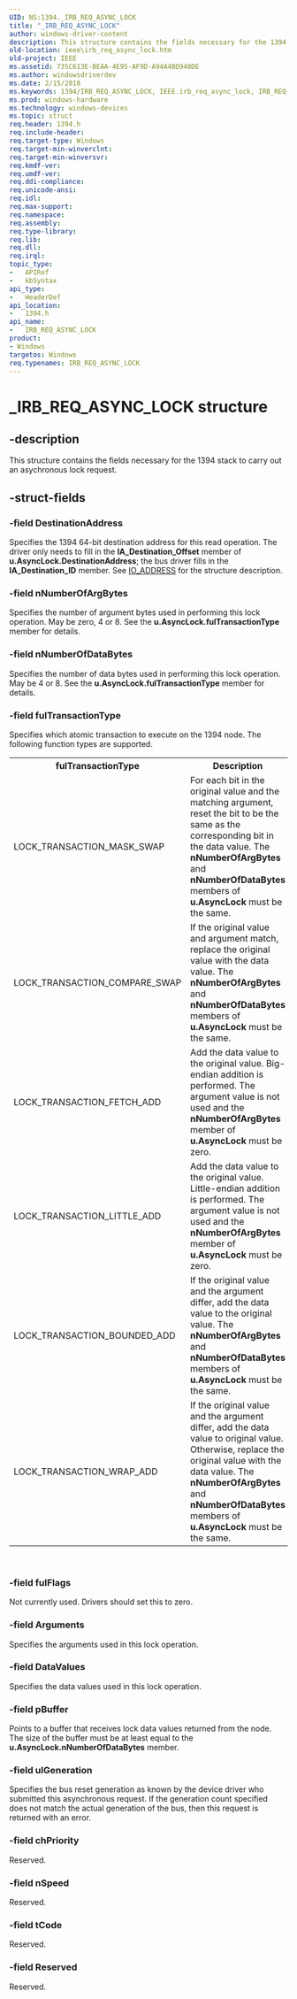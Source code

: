 ```yaml
---
UID: NS:1394._IRB_REQ_ASYNC_LOCK
title: "_IRB_REQ_ASYNC_LOCK"
author: windows-driver-content
description: This structure contains the fields necessary for the 1394 stack to carry out an asychronous lock request.
old-location: ieee\irb_req_async_lock.htm
old-project: IEEE
ms.assetid: 735C613E-BEAA-4E95-AF9D-A94A4BD940DE
ms.author: windowsdriverdev
ms.date: 2/15/2018
ms.keywords: 1394/IRB_REQ_ASYNC_LOCK, IEEE.irb_req_async_lock, IRB_REQ_ASYNC_LOCK, IRB_REQ_ASYNC_LOCK structure [Buses], _IRB_REQ_ASYNC_LOCK
ms.prod: windows-hardware
ms.technology: windows-devices
ms.topic: struct
req.header: 1394.h
req.include-header: 
req.target-type: Windows
req.target-min-winverclnt: 
req.target-min-winversvr: 
req.kmdf-ver: 
req.umdf-ver: 
req.ddi-compliance: 
req.unicode-ansi: 
req.idl: 
req.max-support: 
req.namespace: 
req.assembly: 
req.type-library: 
req.lib: 
req.dll: 
req.irql: 
topic_type:
-	APIRef
-	kbSyntax
api_type:
-	HeaderDef
api_location:
-	1394.h
api_name:
-	IRB_REQ_ASYNC_LOCK
product:
- Windows
targetos: Windows
req.typenames: IRB_REQ_ASYNC_LOCK
---
```


# _IRB_REQ_ASYNC_LOCK structure


## -description


This structure contains the fields necessary for the 1394 stack to carry out an asychronous lock request.


## -struct-fields




### -field DestinationAddress

Specifies the 1394 64-bit destination address for this read operation. The driver only needs to fill in the <b>IA_Destination_Offset</b> member of <b>u.AsyncLock.DestinationAddress</b>; the bus driver fills in the <b>IA_Destination_ID</b> member. See <a href="https://msdn.microsoft.com/library/windows/hardware/ff537346">IO_ADDRESS</a> for the structure description.


### -field nNumberOfArgBytes

Specifies the number of argument bytes used in performing this lock operation. May be zero, 4 or 8. See the <b>u.AsyncLock.fulTransactionType</b> member for details.


### -field nNumberOfDataBytes

Specifies the number of data bytes used in performing this lock operation. May be 4 or 8. See the <b>u.AsyncLock.fulTransactionType</b> member for details.


### -field fulTransactionType

Specifies which atomic transaction to execute on the 1394 node. The following function types are supported.

<table>
<tr>
<th>fulTransactionType</th>
<th>Description</th>
</tr>
<tr>
<td>
LOCK_TRANSACTION_MASK_SWAP

</td>
<td>
For each bit in the original value and the matching argument, reset the bit to be the same as the corresponding bit in the data value. The <b>nNumberOfArgBytes</b> and <b>nNumberOfDataBytes</b> members of <b>u.AsyncLock</b> must be the same.

</td>
</tr>
<tr>
<td>
LOCK_TRANSACTION_COMPARE_SWAP

</td>
<td>
If the original value and argument match, replace the original value with the data value. The <b>nNumberOfArgBytes</b> and <b>nNumberOfDataBytes</b> members of <b>u.AsyncLock</b> must be the same.

</td>
</tr>
<tr>
<td>
LOCK_TRANSACTION_FETCH_ADD

</td>
<td>
Add the data value to the original value. Big-endian addition is performed. The argument value is not used and the <b>nNumberOfArgBytes</b> member of <b>u.AsyncLock</b> must be zero.

</td>
</tr>
<tr>
<td>
LOCK_TRANSACTION_LITTLE_ADD

</td>
<td>
Add the data value to the original value. Little-endian addition is performed. The argument value is not used and the <b>nNumberOfArgBytes</b> member of <b>u.AsyncLock</b> must be zero.

</td>
</tr>
<tr>
<td>
LOCK_TRANSACTION_BOUNDED_ADD

</td>
<td>
If the original value and the argument differ, add the data value to the original value. The <b>nNumberOfArgBytes</b> and <b>nNumberOfDataBytes</b> members of <b>u.AsyncLock</b> must be the same.

</td>
</tr>
<tr>
<td>
LOCK_TRANSACTION_WRAP_ADD

</td>
<td>
If the original value and the argument differ, add the data value to original value. Otherwise, replace the original value with the data value. The <b>nNumberOfArgBytes</b> and <b>nNumberOfDataBytes</b> members of <b>u.AsyncLock</b> must be the same.

</td>
</tr>
</table>
 


### -field fulFlags

Not currently used. Drivers should set this to zero.


### -field Arguments

Specifies the arguments used in this lock operation.


### -field DataValues

Specifies the data values used in this lock operation.


### -field pBuffer

Points to a buffer that receives lock data values returned from the node. The size of the buffer must be at least equal to the <b>u.AsyncLock.nNumberOfDataBytes</b> member.


### -field ulGeneration

Specifies the bus reset generation as known by the device driver who submitted this asynchronous request. If the generation count specified does not match the actual generation of the bus, then this request is returned with an error.


### -field chPriority

Reserved.


### -field nSpeed

Reserved.


### -field tCode

Reserved.


### -field Reserved

Reserved.

